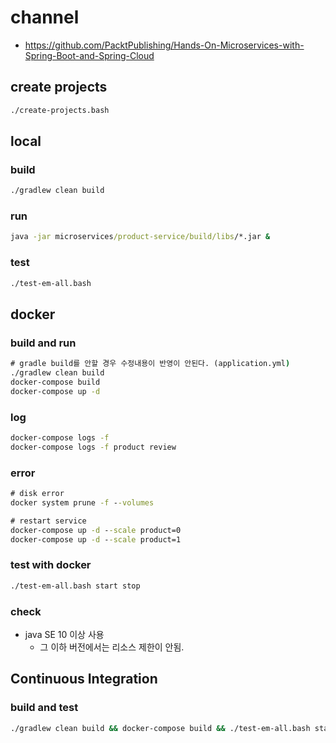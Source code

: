 # channel

- https://github.com/PacktPublishing/Hands-On-Microservices-with-Spring-Boot-and-Spring-Cloud

## create projects
```cmd
./create-projects.bash
```

## local

### build
```cmd
./gradlew clean build
```

### run
```cmd
java -jar microservices/product-service/build/libs/*.jar &
```

### test
```cmd
./test-em-all.bash
```

## docker 

### build and run
```cmd
# gradle build를 안할 경우 수정내용이 반영이 안된다. (application.yml)
./gradlew clean build
docker-compose build
docker-compose up -d
```

### log
```cmd
docker-compose logs -f
docker-compose logs -f product review
```

### error
```cmd
# disk error
docker system prune -f --volumes

# restart service
docker-compose up -d --scale product=0
docker-compose up -d --scale product=1 
```

### test with docker
```cmd
./test-em-all.bash start stop
```

### check
- java SE 10 이상 사용
    - 그 이하 버전에서는 리소스 제한이 안됨.
    
## Continuous Integration

### build and test
```cmd
./gradlew clean build && docker-compose build && ./test-em-all.bash start stop
```